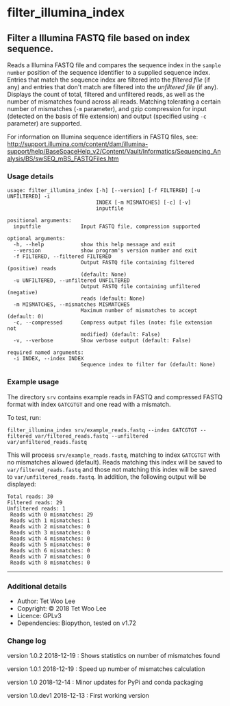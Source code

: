 # filter_illumina_index
## Filter a Illumina FASTQ file based on index sequence.

Reads a Illumina FASTQ file and compares the sequence index in the
`sample number` position of the sequence identifier to a supplied sequence
index. Entries that match the sequence index are filtered into the *filtered
file* (if any) and entries that don't match are filtered into the *unfiltered
file* (if any). Displays the count of total, filtered and unfiltered reads,
as well as the number of mismatches found across all reads. Matching tolerating
a certain number of mismatches (`-m` parameter), and gzip compression for input
(detected on the basis of file extension) and output (specified using `-c`
parameter) are supported.

For information on Illumina sequence identifiers in FASTQ files, see: http://support.illumina.com/content/dam/illumina-support/help/BaseSpaceHelp_v2/Content/Vault/Informatics/Sequencing_Analysis/BS/swSEQ_mBS_FASTQFiles.htm

### Usage details

```
usage: filter_illumina_index [-h] [--version] [-f FILTERED] [-u UNFILTERED] -i
                             INDEX [-m MISMATCHES] [-c] [-v]
                             inputfile

positional arguments:
  inputfile             Input FASTQ file, compression supported

optional arguments:
  -h, --help            show this help message and exit
  --version             show program's version number and exit
  -f FILTERED, --filtered FILTERED
                        Output FASTQ file containing filtered (positive) reads
                        (default: None)
  -u UNFILTERED, --unfiltered UNFILTERED
                        Output FASTQ file containing unfiltered (negative)
                        reads (default: None)
  -m MISMATCHES, --mismatches MISMATCHES
                        Maximum number of mismatches to accept (default: 0)
  -c, --compressed      Compress output files (note: file extension not
                        modified) (default: False)
  -v, --verbose         Show verbose output (default: False)

required named arguments:
  -i INDEX, --index INDEX
                        Sequence index to filter for (default: None)
```

### Example usage

The directory `srv` contains example reads in FASTQ and compressed FASTQ format with index `GATCGTGT` and one read with a mismatch.

To test, run:

`filter_illumina_index srv/example_reads.fastq --index GATCGTGT --filtered var/filtered_reads.fastq --unfiltered var/unfiltered_reads.fastq`

This will process `srv/example_reads.fastq`, matching to index `GATCGTGT` with no mismatches allowed (default). Reads matching this index will be saved to `var/filtered_reads.fastq` and those not matching this index will be saved to  `var/unfiltered_reads.fastq`. In addition, the following output will be displayed:

```
Total reads: 30
Filtered reads: 29
Unfiltered reads: 1
 Reads with 0 mismatches: 29
 Reads with 1 mismatches: 1
 Reads with 2 mismatches: 0
 Reads with 3 mismatches: 0
 Reads with 4 mismatches: 0
 Reads with 5 mismatches: 0
 Reads with 6 mismatches: 0
 Reads with 7 mismatches: 0
 Reads with 8 mismatches: 0
```

---

### Additional details

* Author:       Tet Woo Lee
* Copyright:    © 2018 Tet Woo Lee
* Licence:      GPLv3
* Dependencies: Biopython, tested on v1.72

### Change log

version 1.0.2 2018-12-19
: Shows statistics on number of mismatches found

version 1.0.1 2018-12-19
: Speed up number of mismatches calculation

version 1.0 2018-12-14
: Minor updates for PyPi and conda packaging

version 1.0.dev1 2018-12-13
: First working version
